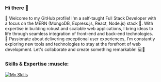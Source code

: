 ### Hi there 👋

👋 Welcome to my GitHub profile! I'm a  self-taught Full Stack Developer with a focus on the MERN (MongoDB, Express.js, React, Node.js) stack 🌟. 
With expertise in building robust and scalable web applications, I bring ideas to life through seamless integration of front-end and back-end technologies.</br>
:star_struck: Passionate about delivering exceptional user experiences, I'm constantly exploring new tools and technologies to stay at the forefront of web development. Let's collaborate and create something remarkable! 💻🚀

<h3>Skills & Expertise 	:muscle:</h3>

[![My Skills](https://skillicons.dev/icons?i=mongo,express,react,nodejs,js,html,bootstrap,mui,vscode,tailwind,postgres,postman,aws)](https://skillicons.dev)

